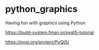 # python_graphics
Having fun with graphics using Python

https://build-system.fman.io/pyqt5-tutorial

https://pypi.org/project/PyQt5/
